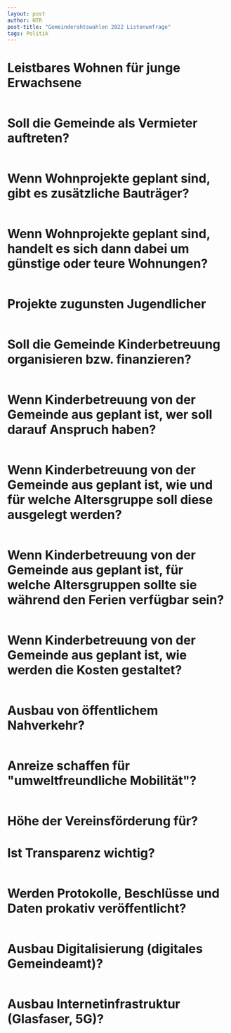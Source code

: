 ```yaml
---
layout: post
author: HTR
post-title: "Gemeinderahtswahlen 2022 Listenumfrage"
tags: Politik
---
```

<link rel="stylesheet" href="{{ layout.post_assets | liquify }}/css/post.css">

# Leistbares Wohnen für junge Erwachsene

<table id="table_2"></table>
<ul id="legend-container-2"> </ul>
<canvas id="leistbaresWohnenChart"> </canvas>
<div id="leistbaresWohnenOptional"> </div>

# Soll die Gemeinde als Vermieter auftreten?

<table id="table_4"></table>
<ul id="legend-container-4"> </ul>
<canvas id="gemeindeVermieter"> </canvas>
<div id="gemeindeVermieterOptional"> </div>

# Wenn Wohnprojekte geplant sind, gibt es zusätzliche Bauträger?

<table id="table_6"></table>

# Wenn Wohnprojekte geplant sind, handelt es sich dann dabei um günstige oder teure Wohnungen?

<table id="table_7"></table>
<ul id="legend-container-7"> </ul>
<canvas id="teureGuensiteWohnungen"> </canvas>
<div id="teureGuensiteWohnungenOptional"> </div>

# Projekte zugunsten Jugendlicher

<table id="table_9"></table>
<ul id="legend-container-9"> </ul>
<canvas id="projekteJugendliche"> </canvas>
<div id="projekteJugendlicheOptional"> </div>

# Soll die Gemeinde Kinderbetreuung organisieren bzw. finanzieren?

<table id="table_11"></table>
<ul id="legend-container-11"> </ul>
<canvas id="gemeindeKinder"> </canvas>
<div id="gemeindeKinderOptional"> </div>

# Wenn Kinderbetreuung von der Gemeinde aus  geplant ist, wer soll darauf Anspruch haben?

<table id="table_13"></table>
<ul id="legend-container-13"> </ul>
<canvas id="kinderAnspruch"> </canvas>

# Wenn Kinderbetreuung von der Gemeinde aus geplant ist,  wie und für welche Altersgruppe soll diese ausgelegt werden? 

<table id="table_14"></table>

# Wenn Kinderbetreuung von der Gemeinde aus geplant ist, für welche Altersgruppen sollte sie während den Ferien verfügbar sein?

<table id="table_15"></table>

# Wenn Kinderbetreuung von der Gemeinde aus  geplant ist, wie werden die Kosten gestaltet?

<table id="table_16"></table>
<ul id="legend-container-16"> </ul>
<canvas id="kinderKosten"> </canvas>
<div id="kinderKostenOptional"> </div>

# Ausbau von öffentlichem Nahverkehr?

<table id="table_18"></table>
<ul id="legend-container-18"> </ul>
<canvas id="ausbauOeffi"> </canvas>
<div id="ausbauOeffiOptional"> </div>

# Anreize  schaffen für "umweltfreundliche Mobilität"?

<table id="table_20"></table>
<ul id="legend-container-20"> </ul>
<canvas id="anreizOeffi"> </canvas>
<div id="anreizOeffiOptional"> </div>

# Höhe der Vereinsförderung für?

<ul id="legend-container-radar"> </ul>
<canvas id="vereine"> </canvas>


# Ist Transparenz wichtig?

<table id="table_31"></table>
<ul id="legend-container-31"> </ul>
<canvas id="transparenz"> </canvas>
<div id="transparenzOptional"> </div>

# Werden Protokolle, Beschlüsse und Daten prokativ veröffentlicht?

<table id="table_33"></table>
<ul id="legend-container-33"> </ul>
<canvas id="datenVeroeffentlichen"> </canvas>
<div id="datenVeroeffentlichenOptional"> </div>

# Ausbau Digitalisierung (digitales Gemeindeamt)?

<table id="table_35"></table>
<ul id="legend-container-35"> </ul>
<canvas id="digitalesGemeindeamt"> </canvas>
<div id="digitalesGemeindeamtOptional"> </div>

# Ausbau Internetinfrastruktur (Glasfaser, 5G)?

<table id="table_37"></table>
<ul id="legend-container-37"> </ul>
<canvas id="ausbauInternet5G"> </canvas>



<script src="https://cdnjs.cloudflare.com/ajax/libs/Chart.js/3.7.1/chart.min.js" integrity="sha512-QSkVNOCYLtj73J4hbmVoOV6KVZuMluZlioC+trLpewV8qMjsWqlIQvkn1KGX2StWvPMdWGBqim1xlC8krl1EKQ==" crossorigin="anonymous" referrerpolicy="no-referrer"></script>
<script src="https://cdnjs.cloudflare.com/ajax/libs/PapaParse/5.3.1/papaparse.min.js" integrity="sha512-EbdJQSugx0nVWrtyK3JdQQ/03mS3Q1UiAhRtErbwl1YL/+e2hZdlIcSURxxh7WXHTzn83sjlh2rysACoJGfb6g==" crossorigin="anonymous" referrerpolicy="no-referrer"></script>
<script src="{{ layout.post_assets | liquify }}/js/post.js"></script>
